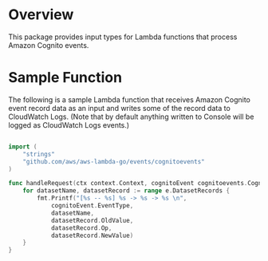 # Overview

This package provides input types for Lambda functions that process Amazon Cognito events.

# Sample Function

The following is a sample Lambda function that receives Amazon Cognito event record data as an input and writes some of the record data to CloudWatch Logs. (Note that by default anything written to Console will be logged as CloudWatch Logs events.)

```go

import (
    "strings"
    "github.com/aws/aws-lambda-go/events/cognitoevents"
)

func handleRequest(ctx context.Context, cognitoEvent cognitoevents.CognitoEvent) {
    for datasetName, datasetRecord := range e.DatasetRecords {
        fmt.Printf("[%s -- %s] %s -> %s -> %s \n",
            cognitoEvent.EventType,
            datasetName,
            datasetRecord.OldValue,
            datasetRecord.Op,
            datasetRecord.NewValue)
    }
}
```
